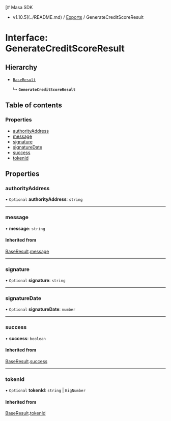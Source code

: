 [# Masa SDK
 - v1.10.5](../README.md) / [Exports](../modules.md) / GenerateCreditScoreResult

# Interface: GenerateCreditScoreResult

## Hierarchy

- [`BaseResult`](BaseResult.md)

  ↳ **`GenerateCreditScoreResult`**

## Table of contents

### Properties

- [authorityAddress](GenerateCreditScoreResult.md#authorityaddress)
- [message](GenerateCreditScoreResult.md#message)
- [signature](GenerateCreditScoreResult.md#signature)
- [signatureDate](GenerateCreditScoreResult.md#signaturedate)
- [success](GenerateCreditScoreResult.md#success)
- [tokenId](GenerateCreditScoreResult.md#tokenid)

## Properties

### authorityAddress

• `Optional` **authorityAddress**: `string`

___

### message

• **message**: `string`

#### Inherited from

[BaseResult](BaseResult.md).[message](BaseResult.md#message)

___

### signature

• `Optional` **signature**: `string`

___

### signatureDate

• `Optional` **signatureDate**: `number`

___

### success

• **success**: `boolean`

#### Inherited from

[BaseResult](BaseResult.md).[success](BaseResult.md#success)

___

### tokenId

• `Optional` **tokenId**: `string` \| `BigNumber`

#### Inherited from

[BaseResult](BaseResult.md).[tokenId](BaseResult.md#tokenid)
